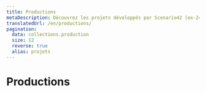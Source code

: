 ```yaml
---
title: Productions
metaDescription: Découvrez les projets développés par Scenario42 (ex-247Max)
translatedUrl: /en/productions/
pagination:
  data: collections.production
  size: 12
  reverse: true
  alias: projets
---
```


# Productions